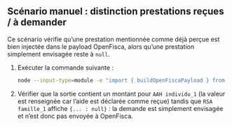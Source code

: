 ## Scénario manuel : distinction prestations reçues / à demander

Ce scénario vérifie qu’une prestation mentionnée comme déjà perçue est bien
injectée dans le payload OpenFisca, alors qu’une prestation simplement envisagée
reste à `null`.

1. Exécuter la commande suivante :

   ```bash
   node --input-type=module -e "import { buildOpenFiscaPayload } from './src/variables.js'; const payload = buildOpenFiscaPayload({ prestations_recues: [{ beneficiaire: 'demandeur', nom: 'aah', montant: 860 }], prestations_a_demander: [{ beneficiaire: 'menage', nom: 'rsa' }] }); console.log('AAH individu_1:', payload.individus.individu_1.aah); console.log('RSA famille_1:', payload.familles.famille_1.rsa);"
   ```

2. Vérifier que la sortie contient un montant pour `AAH individu_1` (la valeur
   est renseignée car l’aide est déclarée comme reçue) tandis que
   `RSA famille_1` affiche `{... : null}` : la demande est simplement envisagée
   et n’est donc pas envoyée à OpenFisca.
